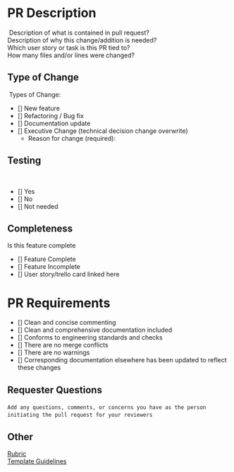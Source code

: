 # PR Description
​
Description of what is contained in pull request?  
Description of why this change/addition is needed?  
Which user story or task is this PR tied to?  
How many files and/or lines were changed? 
​
​
## Type of Change
​
Types of Change:
- [] New feature
- [] Refactoring / Bug fix
- [] Documentation update
- [] Executive Change (technical decision change overwrite)
    - Reason for change (required):
​
​
## Testing
​
- [] Yes
- [] No
- [] Not needed
​
​
## Completeness
Is this feature complete
- [] Feature Complete
- [] Feature Incomplete
- [] User story/trello card linked here
​
# PR Requirements
- [] Clean and concise commenting
- [] Clean and comprehensive documentation included
- [] Conforms to engineering standards and checks
- [] There are no merge conflicts
- [] There are no warnings
- [] Corresponding documentation elsewhere has been updated to reflect these changes
​
​
## Requester Questions
​
```Add any questions, comments, or concerns you have as the person initiating the pull request for your reviewers```
​
​
## Other
[Rubric](https://www.notion.so/1fc04e4fedeb429ba873b7c68d281707?v=74054da7991341c0bf970f39410c43da)  
[Template Guidelines](https://www.notion.so/Pull-Request-Template-f9264f79e1b649b9845961b5aba3eaff)
​
